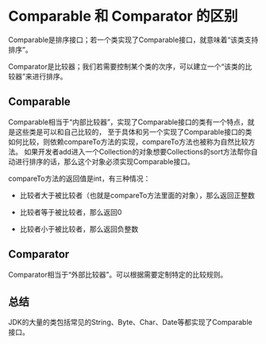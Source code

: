 # Comparable 和 Comparator 的区别

Comparable是排序接口；若一个类实现了Comparable接口，就意味着“该类支持排序”。

Comparator是比较器；我们若需要控制某个类的次序，可以建立一个“该类的比较器”来进行排序。

## Comparable
Comparable相当于“内部比较器”，实现了Comparable接口的类有一个特点，就是这些类是可以和自己比较的，
至于具体和另一个实现了Comparable接口的类如何比较，则依赖compareTo方法的实现，compareTo方法也被称为自然比较方法。
如果开发者add进入一个Collection的对象想要Collections的sort方法帮你自动进行排序的话，那么这个对象必须实现Comparable接口。

compareTo方法的返回值是int，有三种情况：
- 比较者大于被比较者（也就是compareTo方法里面的对象），那么返回正整数
  
- 比较者等于被比较者，那么返回0
  
- 比较者小于被比较者，那么返回负整数

## Comparator
Comparator相当于“外部比较器”。可以根据需要定制特定的比较规则。

## 总结
JDK的大量的类包括常见的String、Byte、Char、Date等都实现了Comparable接口。